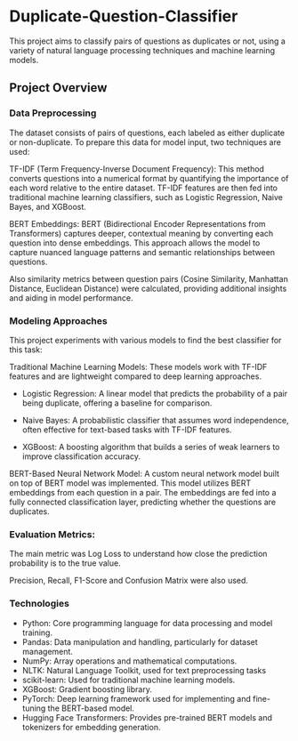 # Duplicate-Question-Classifier

This project aims to classify pairs of questions as duplicates or not, using a variety of natural language processing techniques and machine learning models.  

## Project Overview

### Data Preprocessing

The dataset consists of pairs of questions, each labeled as either duplicate or non-duplicate. To prepare this data for model input, two techniques are used:

TF-IDF (Term Frequency-Inverse Document Frequency): This method converts questions into a numerical format by quantifying the importance of each word relative to the entire dataset. TF-IDF features are then fed into traditional machine learning classifiers, such as Logistic Regression, Naive Bayes, and XGBoost.

BERT Embeddings: BERT (Bidirectional Encoder Representations from Transformers) captures deeper, contextual meaning by converting each question into dense embeddings. This approach allows the model to capture nuanced language patterns and semantic relationships between questions.

Also similarity metrics between question pairs (Cosine Similarity, Manhattan Distance, Euclidean Distance) were calculated, providing additional insights and aiding in model performance.

### Modeling Approaches
This project experiments with various models to find the best classifier for this task:

Traditional Machine Learning Models: These models work with TF-IDF features and are lightweight compared to deep learning approaches.

* Logistic Regression: A linear model that predicts the probability of a pair being duplicate, offering a baseline for comparison.

* Naive Bayes: A probabilistic classifier that assumes word independence, often effective for text-based tasks with TF-IDF features.

* XGBoost: A boosting algorithm that builds a series of weak learners to improve classification accuracy.

BERT-Based Neural Network Model: A custom neural network model built on top of BERT model was implemented. This model utilizes BERT embeddings from each question in a pair. The embeddings are fed into a fully connected classification layer, predicting whether the questions are duplicates. 

### Evaluation Metrics:
The main metric was Log Loss to understand how close the prediction probability is to the true value.

Precision, Recall, F1-Score and Confusion Matrix were also used.

### Technologies 
* Python: Core programming language for data processing and model training.
* Pandas: Data manipulation and handling, particularly for dataset management.
* NumPy: Array operations and mathematical computations.
* NLTK: Natural Language Toolkit, used for text preprocessing tasks 
* scikit-learn: Used for traditional machine learning models.
* XGBoost: Gradient boosting library.
* PyTorch: Deep learning framework used for implementing and fine-tuning the BERT-based model.
* Hugging Face Transformers: Provides pre-trained BERT models and tokenizers for embedding generation.
